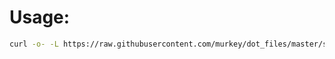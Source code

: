 # Usage:

```sh
curl -o- -L https://raw.githubusercontent.com/murkey/dot_files/master/setup.sh | bash
```
